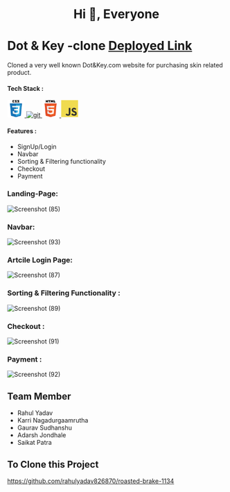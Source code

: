 <h1 align="center">Hi 👋, Everyone</h1>

# Dot & Key -clone  <a href="https://dot-key-904.netlify.app" > Deployed Link </a>


Cloned a very well known Dot&Key.com website for purchasing skin related product.
#### Tech Stack : 
<p align="left"> <a href="https://www.w3schools.com/css/" target="_blank" rel="noreferrer"> <img src="https://raw.githubusercontent.com/devicons/devicon/master/icons/css3/css3-original-wordmark.svg" alt="css3" width="40" height="40"/> </a> <a href="https://git-scm.com/" target="_blank" rel="noreferrer"> <img src="https://www.vectorlogo.zone/logos/git-scm/git-scm-icon.svg" alt="git" width="40" height="40"/> </a> <a href="https://www.w3.org/html/" target="_blank" rel="noreferrer"> <img src="https://raw.githubusercontent.com/devicons/devicon/master/icons/html5/html5-original-wordmark.svg" alt="html5" width="40" height="40"/> </a> <a href="https://developer.mozilla.org/en-US/docs/Web/JavaScript" target="_blank" rel="noreferrer"> <img src="https://raw.githubusercontent.com/devicons/devicon/master/icons/javascript/javascript-original.svg" alt="javascript" width="40" height="40"/> </a> 

</p>


  
  

#### Features : 
- SignUp/Login
- Navbar 
- Sorting & Filtering functionality
- Checkout 
- Payment 

### Landing-Page:
![Screenshot (85)](https://user-images.githubusercontent.com/103634544/206202140-97d6ff54-72e5-461a-abac-e3fb15776c97.png)

### Navbar:
![Screenshot (93)](https://user-images.githubusercontent.com/103634544/206202939-d93fdc61-82ad-4c4d-baa0-42b3c4225445.png)




### Artcile Login Page:
![Screenshot (87)](https://user-images.githubusercontent.com/103634544/206203490-53faa13c-87b9-42e1-9b8d-515007eb32c7.png)

### Sorting & Filtering Functionality :
![Screenshot (89)](https://user-images.githubusercontent.com/103634544/206203660-23fe5999-6038-4952-98d7-7c80d0a570be.png)

### Checkout :
![Screenshot (91)](https://user-images.githubusercontent.com/103634544/206203941-48d94a25-e7b8-466d-903e-e5dbdad95ed2.png)

### Payment :
![Screenshot (92)](https://user-images.githubusercontent.com/103634544/206204140-32899130-70c6-461b-a5b7-d7b4d96d7ce1.png)

## Team Member
-  Rahul Yadav
-  Karri Nagadurgaamrutha
-  Gaurav Sudhanshu
-  Adarsh Jondhale
-  Saikat Patra

## To Clone this Project

https://github.com/rahulyadav826870/roasted-brake-1134

<!-- 

![image](https://github.com/Saikat36/roasted_brake-1134/assets/105963615/19d35be4-a2e2-4dff-a244-7d327803a129)

![image](https://github.com/Saikat36/roasted_brake-1134/assets/105963615/3c6af025-7d49-4f39-b0f1-69ebee82a7f4)

![image](https://github.com/Saikat36/roasted_brake-1134/assets/105963615/c6fb2296-e674-4814-a8e2-593111b58011)

![image](https://github.com/Saikat36/roasted_brake-1134/assets/105963615/b03fa2a2-e82a-4650-a373-089297ce2f2e)

![image](https://github.com/Saikat36/roasted_brake-1134/assets/105963615/e9562915-40a5-49fe-a73b-a0c6801e61f8)

![image](https://github.com/Saikat36/roasted_brake-1134/assets/105963615/e88b11b7-e1ae-46fe-a24d-7b1e39ef0a1b)

![image](https://github.com/Saikat36/roasted_brake-1134/assets/105963615/75c667ed-b8b2-428f-9539-849582cf3369)

![image](https://github.com/Saikat36/roasted_brake-1134/assets/105963615/d3520dea-16b2-48c5-914b-6a567d27b266)

![image](https://github.com/Saikat36/roasted_brake-1134/assets/105963615/b5616eda-dd5d-4b9f-b0bd-c6ccade98408)

![image](https://github.com/Saikat36/roasted_brake-1134/assets/105963615/0c66d669-12eb-47f6-b136-51e16fd3b7f0)

![image](https://github.com/Saikat36/roasted_brake-1134/assets/105963615/be126ef0-379b-4b3c-9e79-918a8e46afd2)

![image](https://github.com/Saikat36/roasted_brake-1134/assets/105963615/d81a7295-a794-45a6-92b9-088d967c9902)

![image](https://github.com/Saikat36/roasted_brake-1134/assets/105963615/435db788-8377-42a3-a2e6-3c43c44a7bd9)

![image](https://github.com/Saikat36/roasted_brake-1134/assets/105963615/2c72fc56-e996-4044-a350-86d4a2fe4e02)

![image](https://github.com/Saikat36/roasted_brake-1134/assets/105963615/f37b3c23-976b-4df5-8d6b-b7e790467ad6)

![image](https://github.com/Saikat36/roasted_brake-1134/assets/105963615/8a162581-dca8-4491-ae62-0f4fdffe6fe1)

![image](https://github.com/Saikat36/roasted_brake-1134/assets/105963615/37019de8-d705-4ad1-99d6-877d0ac4eeb4)

![image](https://github.com/Saikat36/roasted_brake-1134/assets/105963615/8b3661af-fc97-474b-9e97-64184ec6c300)

![image](https://github.com/Saikat36/roasted_brake-1134/assets/105963615/94c3820a-9137-4437-8b39-3ad11ce4f035)

![image](https://github.com/Saikat36/roasted_brake-1134/assets/105963615/012708e6-f127-4f14-872f-dc5a9471b5c4)

![image](https://github.com/Saikat36/roasted_brake-1134/assets/105963615/d2ccd014-128d-408d-877b-2f4c43aacf42)

![image](https://github.com/Saikat36/roasted_brake-1134/assets/105963615/7ec02b99-eab3-4802-86e0-33b23163b21e)

![image](https://github.com/Saikat36/roasted_brake-1134/assets/105963615/868fdbf7-ffbc-4fe2-a050-e95fd3e80ebd)

![image](https://github.com/Saikat36/roasted_brake-1134/assets/105963615/2d18271c-16fc-4595-8447-575668a25fc3)

![image](https://github.com/Saikat36/roasted_brake-1134/assets/105963615/44312ca9-a28d-498b-8731-9d80e3ba02cc)

![image](https://github.com/Saikat36/roasted_brake-1134/assets/105963615/4052d1ce-a563-42f8-b8d7-a41d2ad77e2f)

![image](https://github.com/Saikat36/roasted_brake-1134/assets/105963615/58219750-2174-430f-95e8-cc1436ab7db4)

![image](https://github.com/Saikat36/roasted_brake-1134/assets/105963615/3ac10d48-725a-46f3-86a8-0a33946bcf3c)

![image](https://github.com/Saikat36/roasted_brake-1134/assets/105963615/f5bb279c-c630-4ffd-b275-9967c9f03637)

![image](https://github.com/Saikat36/roasted_brake-1134/assets/105963615/44fcf9b9-d541-4b84-b9f5-9d7fd4d98d44)

![image](https://github.com/Saikat36/roasted_brake-1134/assets/105963615/721086af-d5ef-4829-8938-3b2e22dcb6a0)

![image](https://github.com/Saikat36/roasted_brake-1134/assets/105963615/22c814e0-4a78-43f7-9a6d-bb268e70f2b6)

![image](https://github.com/Saikat36/roasted_brake-1134/assets/105963615/04ff67d2-0c97-4b91-9ad3-bfd96c40b192)

![image](https://github.com/Saikat36/roasted_brake-1134/assets/105963615/876918aa-b26d-4427-8b45-8d3014367fb7)

![image](https://github.com/Saikat36/roasted_brake-1134/assets/105963615/0b092509-a8dc-45e1-89f5-747e21e7d7bf)

![image](https://github.com/Saikat36/roasted_brake-1134/assets/105963615/521dd808-3461-4485-b1b0-1111895858ef)

![image](https://github.com/Saikat36/roasted_brake-1134/assets/105963615/34c1ee69-a227-4035-9903-2e0aebb65e52)

![image](https://github.com/Saikat36/roasted_brake-1134/assets/105963615/6bc53ba8-5ced-4bc9-9f3d-98e0a21a50f5)

![image](https://github.com/Saikat36/roasted_brake-1134/assets/105963615/804e1326-62ed-48a0-b2a2-a353078afa53)

![image](https://github.com/Saikat36/roasted_brake-1134/assets/105963615/afb5dcac-6e80-44b6-9418-d2122cfd81b7)

![image](https://github.com/Saikat36/roasted_brake-1134/assets/105963615/58b81eca-83f4-4b22-bad7-6c3fe97ddb0a)

![image](https://github.com/Saikat36/roasted_brake-1134/assets/105963615/611e450f-7d48-4f9b-9df6-129b48ba3623)

![image](https://github.com/Saikat36/roasted_brake-1134/assets/105963615/b09fe1e5-5893-4faa-9896-3ebc4b8d3a9e)

![image](https://github.com/Saikat36/roasted_brake-1134/assets/105963615/4960b9f3-ad01-4b4c-8368-52bf41e54998)

![image](https://github.com/Saikat36/roasted_brake-1134/assets/105963615/9b8aa69b-3d14-48cb-98e6-063d43d4a800)

![image](https://github.com/Saikat36/roasted_brake-1134/assets/105963615/f3e1d274-646c-4de4-90e1-a24327fe9b19)

![image](https://github.com/Saikat36/roasted_brake-1134/assets/105963615/fae374a4-984b-437c-9b2c-2c96135ca275)

![image](https://github.com/Saikat36/roasted_brake-1134/assets/105963615/7291f4fb-a3b3-4165-aef7-3a2761e79508)

![image](https://github.com/Saikat36/roasted_brake-1134/assets/105963615/00227702-671b-4096-a84a-7b8fd66be59c)

![image](https://github.com/Saikat36/roasted_brake-1134/assets/105963615/bf4ffad6-2101-4aa1-a5ba-7ffb6729f461)

![image](https://github.com/Saikat36/roasted_brake-1134/assets/105963615/9a3eb115-4669-40a9-9ad5-6eddf2473a60)

![image](https://github.com/Saikat36/roasted_brake-1134/assets/105963615/5c05c175-793c-41dd-a6f5-69466521c444)

![image](https://github.com/Saikat36/roasted_brake-1134/assets/105963615/c83f1aa1-5fc8-4f1f-be81-603c23208448)

![image](https://github.com/Saikat36/roasted_brake-1134/assets/105963615/85da2ab2-51f6-4cc7-b710-d1ca0ba38959)

![image](https://github.com/Saikat36/roasted_brake-1134/assets/105963615/06f6de7a-2316-44fd-b154-eb018afcdb4c)



                        Now Start newarrival.html  

![image](https://github.com/Saikat36/roasted_brake-1134/assets/105963615/cf9029bb-428a-4936-a5f8-52b9de38b56f)

![image](https://github.com/Saikat36/roasted_brake-1134/assets/105963615/9fcbcf49-dd4c-45ba-8ccc-c11fceef330c)

![image](https://github.com/Saikat36/roasted_brake-1134/assets/105963615/b1e9cbda-1bb6-4d3b-bb40-50816f7356fa)

![image](https://github.com/Saikat36/roasted_brake-1134/assets/105963615/d44de65f-2522-4f08-a78b-62a5ad6b6287)

![image](https://github.com/Saikat36/roasted_brake-1134/assets/105963615/e8d56e3f-0a5d-46fc-b2ca-d5b1cda588b5)

![image](https://github.com/Saikat36/roasted_brake-1134/assets/105963615/ec69a33b-c7bc-4b46-b559-80c7b1f5cd06)

![image](https://github.com/Saikat36/roasted_brake-1134/assets/105963615/3e792825-2581-40e5-bb71-db5a8a1d997f)

![image](https://github.com/Saikat36/roasted_brake-1134/assets/105963615/5e385bb1-b2c4-46dd-88e0-1a6d964ac003)

![image](https://github.com/Saikat36/roasted_brake-1134/assets/105963615/53677c8c-4934-4e82-a013-bbf32efd3af7)

![image](https://github.com/Saikat36/roasted_brake-1134/assets/105963615/168fc620-3c6a-40ad-843f-ba5b94797072)

![image](https://github.com/Saikat36/roasted_brake-1134/assets/105963615/87c44f88-7a1e-4ac1-8609-1c55848b27ec)

![image](https://github.com/Saikat36/roasted_brake-1134/assets/105963615/2ff5b3bc-b038-47b1-bf04-9dd682d408e1)

![image](https://github.com/Saikat36/roasted_brake-1134/assets/105963615/df333fd6-2b13-4b53-b175-cff0976a4b61)

![image](https://github.com/Saikat36/roasted_brake-1134/assets/105963615/026657b3-52b2-4ae0-9961-f8d4140d283b)

![image](https://github.com/Saikat36/roasted_brake-1134/assets/105963615/3d829668-0ccf-4088-84b9-47cbfafaa7a1)

![image](https://github.com/Saikat36/roasted_brake-1134/assets/105963615/57c19724-f595-418d-a8c3-1fce4ed27976)

![image](https://github.com/Saikat36/roasted_brake-1134/assets/105963615/4cb26a06-a1f3-4dd2-9afd-6b3f1c8c5e04)

![image](https://github.com/Saikat36/roasted_brake-1134/assets/105963615/e34906ae-6201-483c-b997-78f0bd8404ad)



                    Now start bestseller.html 

![image](https://github.com/Saikat36/roasted_brake-1134/assets/105963615/a460bab1-f3e0-48b4-af2d-73b202708285)

![image](https://github.com/Saikat36/roasted_brake-1134/assets/105963615/24483d48-a195-4970-a789-56b66c8de6d1)

![image](https://github.com/Saikat36/roasted_brake-1134/assets/105963615/a36db6d1-3bd6-4358-99d1-fc1735beef8c)

![image](https://github.com/Saikat36/roasted_brake-1134/assets/105963615/800387cf-08bf-4955-ab14-791e945ddbc0)

![image](https://github.com/Saikat36/roasted_brake-1134/assets/105963615/6d3c82f9-25c9-4b34-8e20-7d39f31e4ac9)

![image](https://github.com/Saikat36/roasted_brake-1134/assets/105963615/72ff87a1-44ee-4e35-879c-2d1f0763bc60)

![image](https://github.com/Saikat36/roasted_brake-1134/assets/105963615/eb22bea3-cb63-4f44-920e-dcb5a09fd99e)

![image](https://github.com/Saikat36/roasted_brake-1134/assets/105963615/4015780a-3648-4a7e-8f12-1eae756f4381)

![image](https://github.com/Saikat36/roasted_brake-1134/assets/105963615/6cd0a924-05a6-4d9f-848b-e42fdd76c27c)

![image](https://github.com/Saikat36/roasted_brake-1134/assets/105963615/c20b098e-b016-413f-a25f-2ecf1fae198c)

![image](https://github.com/Saikat36/roasted_brake-1134/assets/105963615/9afbc45a-64c5-4414-a66f-9c101e8a389f)

![image](https://github.com/Saikat36/roasted_brake-1134/assets/105963615/3f6c1a3b-f812-4c43-a5a6-51805d90f7f3)

![image](https://github.com/Saikat36/roasted_brake-1134/assets/105963615/61de24af-0926-4e0c-b701-01a748baf0ad)

![image](https://github.com/Saikat36/roasted_brake-1134/assets/105963615/31eace48-e8e0-4e91-813b-3826418fa5d2)



                Now start 499pro.html
              

![image](https://github.com/Saikat36/roasted_brake-1134/assets/105963615/0d2fbe34-3f0f-47dc-834c-69fc624aa009)

![image](https://github.com/Saikat36/roasted_brake-1134/assets/105963615/b0a54b6b-35cb-4452-93d9-d031ac838c7f)

![image](https://github.com/Saikat36/roasted_brake-1134/assets/105963615/07dc201e-4a6f-4581-871f-207eff0df926)

![image](https://github.com/Saikat36/roasted_brake-1134/assets/105963615/0a48c512-652b-45af-983e-7d44b103393d)

![image](https://github.com/Saikat36/roasted_brake-1134/assets/105963615/d071e941-34a3-4836-a44a-e70a4dce5803)

![image](https://github.com/Saikat36/roasted_brake-1134/assets/105963615/3da3a48a-9be5-4173-8e21-e87a7d182f53)

![image](https://github.com/Saikat36/roasted_brake-1134/assets/105963615/7d3876d5-2386-496c-a218-07b08b496202)

![image](https://github.com/Saikat36/roasted_brake-1134/assets/105963615/9e3120be-9c77-4070-bbd4-84530818cb17)

![image](https://github.com/Saikat36/roasted_brake-1134/assets/105963615/4fc9b80e-dc57-4ce6-a5d8-5d9eb582dfc9)

![image](https://github.com/Saikat36/roasted_brake-1134/assets/105963615/0a5b49c6-5aa9-4abb-9b37-10a2082dee6a)

![image](https://github.com/Saikat36/roasted_brake-1134/assets/105963615/ee1d357c-a82d-4c07-a67e-f783cb361c87)

![image](https://github.com/Saikat36/roasted_brake-1134/assets/105963615/6a9ad090-851a-44b7-8356-17c450244537)

![image](https://github.com/Saikat36/roasted_brake-1134/assets/105963615/19b86ef6-a4bf-4599-95a5-b83f4736e5cd)

![image](https://github.com/Saikat36/roasted_brake-1134/assets/105963615/c5c1ce1e-6171-4b1b-b041-85f1332ec276)



                  Now starting bodycare.html
                  

![image](https://github.com/Saikat36/roasted_brake-1134/assets/105963615/67aa9427-8b21-4ffe-b03d-1edebc9b46cb)

![image](https://github.com/Saikat36/roasted_brake-1134/assets/105963615/b49a5c96-b084-4a09-8c49-50f5c58ba75c)

![image](https://github.com/Saikat36/roasted_brake-1134/assets/105963615/8d39d8c1-7cd3-4f04-99a1-c5a18d74ee25)

![image](https://github.com/Saikat36/roasted_brake-1134/assets/105963615/512fd5c7-5994-4aaa-adeb-a59f6450615c)

![image](https://github.com/Saikat36/roasted_brake-1134/assets/105963615/b7bee6b1-b553-4261-b853-46a3cf9503b4)

![image](https://github.com/Saikat36/roasted_brake-1134/assets/105963615/f9b45ee7-8fce-49df-90a1-8b542139b122)

![image](https://github.com/Saikat36/roasted_brake-1134/assets/105963615/5fc38d02-d542-45f4-8689-5a7d6075daf5)

![image](https://github.com/Saikat36/roasted_brake-1134/assets/105963615/55a0ffae-6547-4d2c-834b-4bb582affca1)

![image](https://github.com/Saikat36/roasted_brake-1134/assets/105963615/0df79b93-c12f-455b-bb56-1278d3bc6dd5)

![image](https://github.com/Saikat36/roasted_brake-1134/assets/105963615/6d20e574-bff8-4246-a710-2325e6278798)

![image](https://github.com/Saikat36/roasted_brake-1134/assets/105963615/2973c1ad-ff12-40a6-9e9c-d861840b7393)

![image](https://github.com/Saikat36/roasted_brake-1134/assets/105963615/37d926d7-4cdb-41be-82c2-9af5914ce191)

![image](https://github.com/Saikat36/roasted_brake-1134/assets/105963615/9713b70e-8463-4a50-b185-4d1146261c0a)

![image](https://github.com/Saikat36/roasted_brake-1134/assets/105963615/c7e05cf2-8ff4-4c1a-82e0-4d1ae4d575e1)

![image](https://github.com/Saikat36/roasted_brake-1134/assets/105963615/fefee0e7-af15-4cf0-af1a-1569dcec4a68)

![image](https://github.com/Saikat36/roasted_brake-1134/assets/105963615/1d1e4e6f-cfef-420b-b558-ea89de379554)



                Logos tart 

![image](https://github.com/Saikat36/roasted_brake-1134/assets/105963615/41c7a20c-c2b0-4c17-96f0-0b143787102f)

![image](https://github.com/Saikat36/roasted_brake-1134/assets/105963615/d0900728-b2d3-46c4-ada8-7998aa85c81a)

![image](https://github.com/Saikat36/roasted_brake-1134/assets/105963615/1f917652-d202-4aa4-a46c-c5996195054c)

![image](https://github.com/Saikat36/roasted_brake-1134/assets/105963615/52a67a66-df4f-4ec9-a51e-d8e1e7067153)

![image](https://github.com/Saikat36/roasted_brake-1134/assets/105963615/b0c3ec75-8b32-4ebd-9407-f388a75fe4fe)

![image](https://github.com/Saikat36/roasted_brake-1134/assets/105963615/1ace8eaa-91b0-4182-9ba2-4c1c041ece89)


-->

